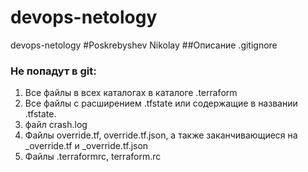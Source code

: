 # devops-netology
devops-netology
#Poskrebyshev Nikolay
##Описание .gitignore
### Не попадут в git:
1. Все файлы в всех каталогах в каталоге .terraform
2. Все файлы с расширением .tfstate или содержащие в названии .tfstate.
3. файл crash.log
4. Файлы override.tf, override.tf.json, а также заканчивающиеся на _override.tf и _override.tf.json
5. Файлы .terraformrc, terraform.rc
